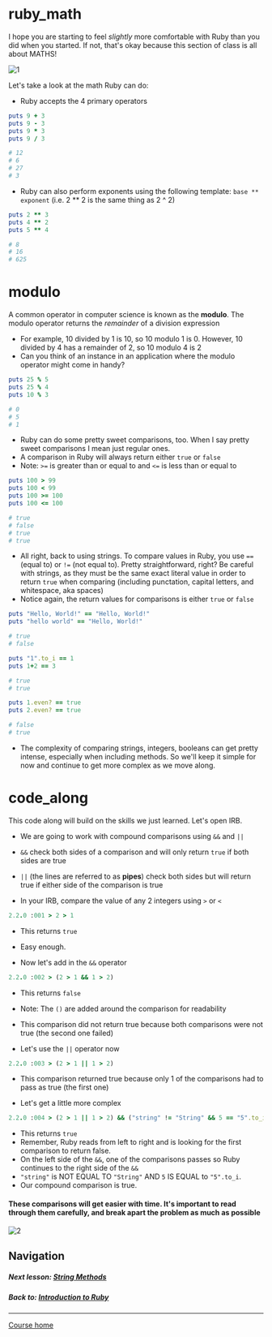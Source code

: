 # ruby_math
I hope you are starting to feel *slightly* more comfortable with Ruby than you did when you started. If not, that's okay because this section of class is all about MATHS!  

![1](http://i.imgur.com/Jg7KtOw.gif)   

Let's take a look at the math Ruby can do:  
- Ruby accepts the 4 primary operators  

```ruby 
puts 9 + 3
puts 9 - 3
puts 9 * 3
puts 9 / 3

# 12
# 6
# 27
# 3
```
- Ruby can also perform exponents using the following template: `base ** exponent` (i.e. 2 ** 2 is the same thing as 2 ^ 2)

```ruby 
puts 2 ** 3
puts 4 ** 2
puts 5 ** 4

# 8
# 16
# 625
```
# modulo
A common operator in computer science is known as the **modulo**. The modulo operator returns the *remainder* of a division expression   
- For example, 10 divided by 1 is 10, so 10 modulo 1 is 0. However, 10 divided by 4 has a remainder of 2, so 10 modulo 4 is 2  
- Can you think of an instance in an application where the modulo operator might come in handy?  

```ruby 
puts 25 % 5
puts 25 % 4
puts 10 % 3

# 0
# 5
# 1
```
- Ruby can do some pretty sweet comparisons, too. When I say pretty sweet comparisons I mean just regular ones.  
- A comparison in Ruby will always return either `true` or `false`  
- Note: `>=` is greater than or equal to and `<=` is less than or equal to  

```ruby
puts 100 > 99
puts 100 < 99
puts 100 >= 100
puts 100 <= 100

# true
# false
# true
# true
```
- All right, back to using strings. To compare values in Ruby, you use `==` (equal to) or `!=` (not equal to). Pretty straightforward, right? Be careful with strings, as they must be the same exact literal value in order to return `true` when comparing (including punctation, capital letters, and whitespace, aka spaces)  
- Notice again, the return values for comparisons is either `true` or `false`  

```ruby
puts "Hello, World!" == "Hello, World!"
puts "hello world" == "Hello, World!"

# true
# false

puts "1".to_i == 1
puts 1+2 == 3

# true
# true

puts 1.even? == true
puts 2.even? == true

# false
# true
```
- The complexity of comparing strings, integers, booleans can get pretty intense, especially when including methods. So we'll keep it simple for now and continue to get more complex as we move along.  

# code_along 
This code along will build on the skills we just learned. Let's open IRB.  

- We are going to work with compound comparisons using `&&` and `||`
- `&&` check both sides of a comparison and will only return `true` if both sides are true
- `||` (the lines are referred to as **pipes**) check both sides but will return true if either side of the comparison is true  

- In your IRB, compare the value of any 2 integers using `>` or `<`

```ruby
2.2.0 :001 > 2 > 1
```
- This returns `true`
- Easy enough. 

- Now let's add in the `&&` operator  

```ruby
2.2.0 :002 > (2 > 1 && 1 > 2)
```  
- This returns `false`
- Note: The `()` are added around the comparison for readability  
- This comparison did not return true because both comparisons were not true (the second one failed)

- Let's use the `||` operator now
```ruby
2.2.0 :003 > (2 > 1 || 1 > 2)
```
- This comparison returned true because only 1 of the comparisons had to pass as true (the first one)  

- Let's get a little more complex
```ruby
2.2.0 :004 > (2 > 1 || 1 > 2) && ("string" != "String" && 5 == "5".to_i)
```
- This returns `true`
- Remember, Ruby reads from left to right and is looking for the first comparison to return false. 
- On the left side of the `&&`, one of the comparisons passes so Ruby continues to the right side of the `&&`
- `"string"` is NOT EQUAL TO `"String"` AND `5` IS EQUAL to `"5".to_i`. 
- Our compound comparison is true.

#### These comparisons will get easier with time. It's important to read through them carefully, and break apart the problem as much as possible   
![2](http://i.imgur.com/VbsuTxJ.gif)  


## Navigation  
##### Next lesson: [String Methods](https://github.com/Coderdotnew/intro_web_apps_acp/tree/master/01_class/04_string_methods)     
##### Back to: [Introduction to Ruby](https://github.com/Coderdotnew/intro_web_apps_acp/tree/master/01_class)
---  
[Course home](https://github.com/Coderdotnew/intro_web_apps_acp)  

